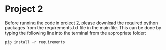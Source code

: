 # Project 2
Before running the code in project 2, please download the required python packages from the requirements.txt file in the main file. 
This can be done by typing the following line into the terminal from the appropriate folder:
````
pip install -r requirements
```
